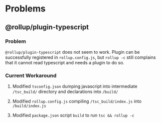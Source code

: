 # Problems

## @rollup/plugin-typescript

### Problem

`@rollup/plugin-typescript` does not seem to work.
Plugin can be successfully registered in `rollup.config.js`,
but `rollup -c` still complains that it cannot read typescript
and needs a plugin to do so.

### Current Workaround

1. Modified `tsconfig.json` dumping javascript into intermediate
   `/tsc_build/` directory and declarations into `/build/`

2. Modified `rollup.config.js` compiling `/tsc_build/index.js`
   into `/build/index.js`

3. Modified `package.json` script `build` to run `tsc && rollup -c`
